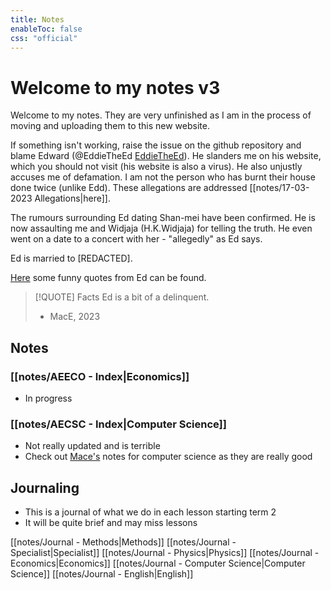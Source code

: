 ```yaml
---
title: Notes
enableToc: false
css: "official"
---
```

# Welcome to my notes v3
Welcome to my notes. They are very unfinished as I am in the process of moving and uploading them to this new website. 

If something isn't working, raise the issue on the github repository and blame Edward (@EddieTheEd [EddieTheEd](https://github.com/EddieTheEd)). He slanders me on his website, which you should not visit (his website is also a virus). He also unjustly accuses me of defamation. I am not the person who has burnt their house done twice (unlike Edd). These allegations are addressed [[notes/17-03-2023 Allegations|here]].

The rumours surrounding Ed dating Shan-mei have been confirmed. He is now assaulting me and Widjaja (H.K.Widjaja) for telling the truth. He even went on a date to a concert with her - "allegedly" as Ed says.

Ed is married to [REDACTED].

[Here](notes/27-03-2023%20Quotes%20From%20Ed.md) some funny quotes from Ed can be found.


> [!QUOTE] Facts
>Ed is a bit of a delinquent.
> - MacE, 2023





## Notes

### [[notes/AEECO - Index|Economics]]
- In progress


### [[notes/AECSC - Index|Computer Science]]
- Not really updated and is terrible
- Check out [Mace's](https://github.com/MaceChettiyadan/Y11Notes) notes for computer science as they are really good




## Journaling
- This is a journal of what we do in each lesson starting term 2
- It will be quite brief and may miss lessons

[[notes/Journal - Methods|Methods]]
[[notes/Journal - Specialist|Specialist]]
[[notes/Journal - Physics|Physics]]
[[notes/Journal - Economics|Economics]]
[[notes/Journal - Computer Science|Computer Science]]
[[notes/Journal - English|English]]
































